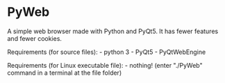 # PyWeb
A simple web browser made with Python and PyQt5. It has fewer features and fewer cookies.

Requirements (for source files):
	- python 3
	- PyQt5
	- PyQtWebEngine

Requirements (for Linux executable file):
	- nothing! (enter "./PyWeb" command in a terminal at the file folder)
